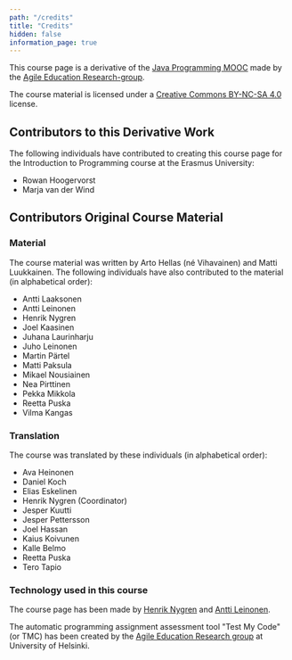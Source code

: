 ```yaml
---
path: "/credits"
title: "Credits"
hidden: false
information_page: true
---
```


This course page is a derivative of the [Java Programming MOOC](https://java-programming.mooc.fi/) made by the [Agile Education Research-group](https://www.helsinki.fi/en/researchgroups/data-driven-education).

The course material is licensed under a [Creative Commons BY-NC-SA 4.0](https://creativecommons.org/licenses/by-nc-sa/4.0/deed.en) license.

## Contributors to this Derivative Work

The following individuals have contributed to creating this course page for the Introduction to Programming course at the Erasmus University:

* Rowan Hoogervorst
* Marja van der Wind

## Contributors Original Course Material

### Material

The course material was written by Arto Hellas (né Vihavainen) and
Matti Luukkainen. The following individuals have also contributed to the material (in alphabetical order):

* Antti Laaksonen
* Antti Leinonen
* Henrik Nygren
* Joel Kaasinen
* Juhana Laurinharju
* Juho Leinonen
* Martin Pärtel
* Matti Paksula
* Mikael Nousiainen
* Nea Pirttinen
* Pekka Mikkola
* Reetta Puska
* Vilma Kangas


### Translation

The course was translated by these individuals (in alphabetical order):

* Ava Heinonen
* Daniel Koch
* Elias Eskelinen
* Henrik Nygren (Coordinator)
* Jesper Kuutti
* Jesper Pettersson
* Joel Hassan
* Kaius Koivunen
* Kalle Belmo
* Reetta Puska
* Tero Tapio


### Technology used in this course

The course page has been made by [Henrik Nygren](https://github.com/nygrenh) and [Antti Leinonen](https://github.com/redande).

The automatic programming assignment assessment tool "Test My Code" (or TMC) has been created by the [Agile Education Research group](https://www.helsinki.fi/en/researchgroups/data-driven-education) at University of Helsinki.

